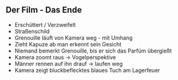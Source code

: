 ## Der Film - Das Ende

- Erschüttert / Verzweifelt
- Straßenschild
- Grenouille läuft von Kamera weg - mit Umhang
- Zieht Kapuze ab man erkennt sein Gesicht
- Niemand bemerkt Grenouille, bis er sich das Parfüm übergießt
- Kamera zoomt raus -> Vogelperspektive
- Männer rennen auf ihn drauf -> laufen weg
- Kamera zeigt bluckbeflecktes blaues Tuch am Lagerfeuer
